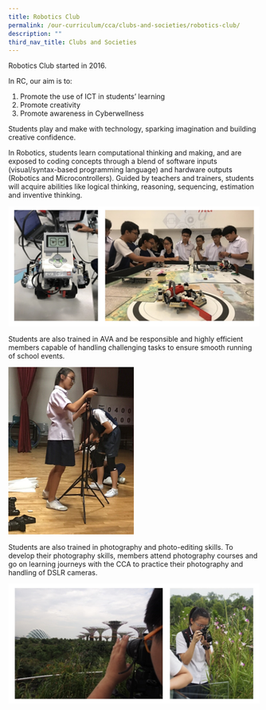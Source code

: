 ```yaml
---
title: Robotics Club
permalink: /our-curriculum/cca/clubs-and-societies/robotics-club/
description: ""
third_nav_title: Clubs and Societies
---
```

Robotics Club started in 2016.

  

In RC, our aim is to:

1.  Promote the use of ICT in students’ learning
2.  Promote creativity
3.  Promote awareness in Cyberwellness

  

Students play and make with technology, sparking imagination and building creative confidence.

  

In Robotics, students learn computational thinking and making, and are exposed to coding concepts through a blend of software inputs (visual/syntax-based programming language) and hardware outputs (Robotics and Microcontrollers). Guided by teachers and trainers, students will acquire abilities like logical thinking, reasoning, sequencing, estimation and inventive thinking.

![Robotics Club](/images/Robotics%20Club_1.jpg)

Students are also trained in AVA and be responsible and highly efficient members capable of handling challenging tasks to ensure smooth running of school events.

<style>  
img {  
  display: block;  
  margin-left: auto;  
  margin-right: auto;  
}  
</style>  
<body><img src="/images/AVA%201.jpeg" alt="Robotics Club" style="width:50%;">  
  
</body>

Students are also trained in photography and photo-editing skills. To develop their photography skills, members attend photography courses and go on learning journeys with the CCA to practice their photography and handling of DSLR cameras.

![Robotics Club](/images/Robotics%20Club_2.jpg)
